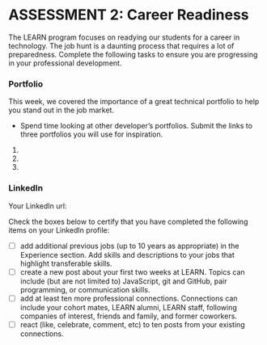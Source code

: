 # ASSESSMENT 2: Career Readiness

The LEARN program focuses on readying our students for a career in technology. The job hunt is a daunting process that requires a lot of preparedness. Complete the following tasks to ensure you are progressing in your professional development.

### Portfolio

This week, we covered the importance of a great technical portfolio to help you stand out in the job market.

- Spend time looking at other developer’s portfolios. Submit the links to three portfolios you will use for inspiration.

1.
2.
3.

### LinkedIn

Your LinkedIn url:

Check the boxes below to certify that you have completed the following items on your LinkedIn profile:

- [ ] add additional previous jobs (up to 10 years as appropriate) in the Experience section. Add skills and descriptions to your jobs that highlight transferable skills.
- [ ] create a new post about your first two weeks at LEARN. Topics can include (but are not limited to) JavaScript, git and GitHub, pair programming, or communication skills.
- [ ] add at least ten more professional connections. Connections can include your cohort mates, LEARN alumni, LEARN staff, following companies of interest, friends and family, and former coworkers.
- [ ] react (like, celebrate, comment, etc) to ten posts from your existing connections.
